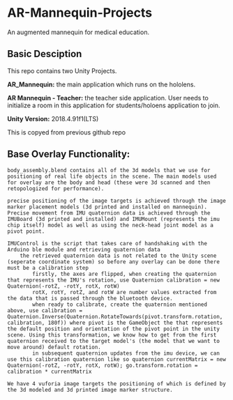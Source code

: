 # AR-Mannequin-Projects
An augmented mannequin for medical education.

## Basic Desciption
This repo contains two Unity Projects.

**AR_Mannequin:** the main application which runs on the hololens.

**AR Mannequin - Teacher:** the teacher side application. User needs to initialize a room in this application for students/holoens application to join.

**Unity Version:** 2018.4.91f1(LTS)

This is copyed from previous github repo
## Base Overlay Functionality:

    body_assembly.blend contains all of the 3d models that we use for positioning of real life objects in the scene. The main models used for overlay are the body and head (these were 3d scanned and then retopologized for performance).

    precise positioning of the image targets is achieved through the image marker placement models (3d printed and installed on mannequin). Precise movement from IMU quaternion data is achieved through the IMUBoard (3d printed and installed) and IMUMount (represents the imu chip itself) model as well as using the neck-head joint model as a pivot point.

    IMUControl is the script that takes care of handshaking with the Arduino ble module and retrieving quaternion data
        the retrieved quaternion data is not related to the Unity scene (seperate coordinate system) so before any overlay can be done there must be a calibration step
            firstly, the axes are flipped, when creating the quaternion that represents the IMU's rotation, use Quaternion calibration = new Quaternion(-rotZ, -rotY, rotX, rotW)
            rotX, rotY, rotZ, and rotW are number values extracted from the data that is passed through the bluetooth device.
            when ready to calibrate, create the quaternion mentioned above, use calibration = Quaternion.Inverse(Quaternion.RotateTowards(pivot.transform.rotation, calibration, 180f)) where pivot is the GameObject the that represents the default position and orientation of the pivot point in the unity scene. Using this transformation, we know how to get from the first quaternion received to the target model's (the model that we want to move around) default rotation.
            in subsequent quaternion updates from the imu device, we can use this calibration quaternion like so quaternion currentMatrix = new Quaternion(-rotZ, -rotY, rotX, rotW); go.transform.rotation = calibration * currentMatrix

    We have 4 vuforia image targets the positioning of which is defined by the 3d modeled and 3d printed image marker structure.
